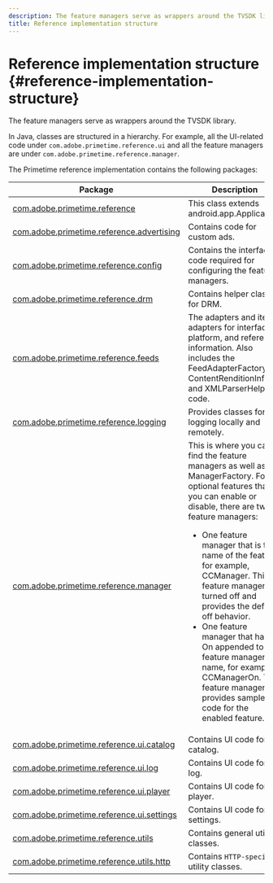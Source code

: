 ```yaml
---
description: The feature managers serve as wrappers around the TVSDK library.
title: Reference implementation structure
---
```


# Reference implementation structure {#reference-implementation-structure}

The feature managers serve as wrappers around the TVSDK library.

 In Java, classes are structured in a hierarchy. For example, all the UI-related code under `com.adobe.primetime.reference.ui` and all the feature managers are under `com.adobe.primetime.reference.manager`.

The Primetime reference implementation contains the following packages:  

|Package|Description|
|--- |--- |
|[com.adobe.primetime.reference](https://help.adobe.com/en_US/primetime/api/reference_implementation/android/javadoc/com/adobe/primetime/reference/PrimetimeReference.html)|This class extends  android.app.Application.|
|[com.adobe.primetime.reference.advertising](https://help.adobe.com/en_US/primetime/api/reference_implementation/android/javadoc/com/adobe/primetime/reference/advertising/package-summary.html)|Contains code for custom ads.|
|[com.adobe.primetime.reference.config](https://help.adobe.com/en_US/primetime/api/reference_implementation/android/javadoc/com/adobe/primetime/reference/config/package-summary.html)|Contains the interface code required for configuring the feature managers.|
|[com.adobe.primetime.reference.drm](https://help.adobe.com/en_US/primetime/api/reference_implementation/android/javadoc/com/adobe/primetime/reference/drm/package-summary.html)|Contains helper classes for DRM.|
|[com.adobe.primetime.reference.feeds](https://help.adobe.com/en_US/primetime/api/reference_implementation/android/javadoc/com/adobe/primetime/reference/feeds/package-summary.html)|The adapters and item adapters for interface, platform, and reference information. Also includes the  FeedAdapterFactory,  ContentRenditionInfo, and  XMLParserHelper code.|
|[com.adobe.primetime.reference.logging](https://help.adobe.com/en_US/primetime/api/reference_implementation/android/javadoc/com/adobe/primetime/reference/logging/package-summary.html)|Provides classes for logging locally and remotely.|
|[com.adobe.primetime.reference.manager](https://help.adobe.com/en_US/primetime/api/reference_implementation/android/javadoc/com/adobe/primetime/reference/manager/package-summary.html)|This is where you can find the feature managers as well as the  ManagerFactory. For optional features that you can enable or disable, there are two feature managers: <ul><li>One feature manager that is the name of the feature, for example,  CCManager. This feature manager is turned off and provides the default off behavior.</li><li>One feature manager that has On appended to the feature manager name, for example,  CCManagerOn. This feature manager provides sample code for the enabled feature.</li></ul>|
|[com.adobe.primetime.reference.ui.catalog](https://help.adobe.com/en_US/primetime/api/reference_implementation/android/javadoc/com/adobe/primetime/reference/ui/catalog/package-summary.html)|Contains UI code for the catalog.|
|[com.adobe.primetime.reference.ui.log](https://help.adobe.com/en_US/primetime/api/reference_implementation/android/javadoc/com/adobe/primetime/reference/ui/log/package-summary.html)|Contains UI code for the log.|
|[com.adobe.primetime.reference.ui.player](https://help.adobe.com/en_US/primetime/api/reference_implementation/android/javadoc/com/adobe/primetime/reference/ui/player/package-summary.html)|Contains UI code for the player.|
|[com.adobe.primetime.reference.ui.settings](https://help.adobe.com/en_US/primetime/api/reference_implementation/android/javadoc/com/adobe/primetime/reference/ui/settings/package-summary.html)|Contains UI code for settings.|
|[com.adobe.primetime.reference.utils](https://help.adobe.com/en_US/primetime/api/reference_implementation/android/javadoc/com/adobe/primetime/reference/utils/package-summary.html)|Contains general utility classes.|
|[com.adobe.primetime.reference.utils.http](https://help.adobe.com/en_US/primetime/api/reference_implementation/android/javadoc/com/adobe/primetime/reference/utils/http/package-summary.html)|Contains `HTTP-specific` utility classes.|
